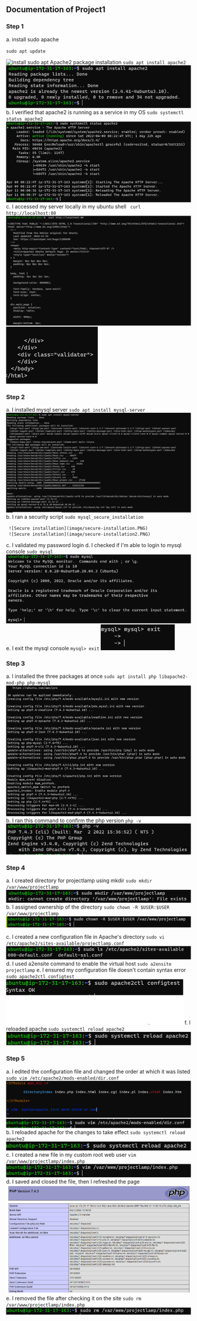## Documentation of Project1
### Step 1

a. install sudo apache

`sudo apt update`

![install sudo apt](image/apt-update1.PNG)
	Apache2 package installation
    `sudo apt install apache2`
    ![Install apache](image/install-apache2.PNG)
    b. I verified that apache2 is running as a service in my OS
    `sudo systemctl status apache2`
    	![Verify apache](image/apache-verification.PNG)
    c. I accessed my server locally in my ubuntu shell
    `
 curl http://localhost:80`
 	![Access server](image/curl-command.PNG)
     	![Access server](image/curl-command12.PNG)

  ### Step 2
  a. I installed mysql server
  	`sudo apt install mysql-server`
      	![Install mysql](image/install-mysql.PNG)
  b. I ran a security script
     `sudo mysql_secure_installation`
     
     ![Secure installation](image/secure-installation.PNG)
     ![Secure installation](image/secure-installation2.PNG)
  c. I validated my password login
  d. I checked if I'm able to login to mysql console
     `sudo mysql`
     ![Sudo mysql](image/sudo-mysql.PNG)
  e. I exit the mysql console
     `mysql> exit`
     ![Exit mysql](image/mysql-exit.PNG)

### Step 3
a. I installed the three packages at once
    `sudo apt install php libapache2-mod-php php-mysql`
    ![Install php](image/install-php.PNG)
b. I ran this command to confirm the php version
    `php -v`
    ![Exit mysql](image/php-version.PNG)

### Step 4
a. I created directory for projectlamp using mkdir
   `sudo mkdir /var/www/projectlamp`
   ![Create directory](image/mkdir.PNG)
b. I assigned ownership of the directory
     `sudo chown -R $USER:$USER /var/www/projectlamp`
      ![sudo chown](image/ownership-directory.PNG)

c. I created a new configuration file in Apache's directory
   `sudo vi /etc/apache2/sites-available/projectlamp.conf`
    ![Sudo site](image/site-availability.PNG)
d. I used a2ensite command to enable the virtual host
    `sudo a2ensite projectlamp`
e. I ensured my configuration file doesn't contain syntax error
     `sudo apache2ctl configtest`
     ![Configuration test](image/configest.PNG)
f. I reloaded apache
`sudo systemctl reload apache2`
![Configuration test](image/reload-apache.PNG)

### Step 5
a. I edited the configuration file and changed the order at which it was listed
    `sudo vim /etc/apache2/mods-enabled/dir.conf`
    ![Sudo vim](image/editing.PNG)
    ![Sudo vim](image/sudo-vim.PNG)
b. I reloaded apache for the changes to take effect
       `sudo systemctl reload apache2`
    ![Reload apache](image/system-reload.PNG)
c. I created a new file in my custom root web user
    `vim /var/www/projectlamp/index.php`
    ![Index](image/new-vim.PNG)
d. I saved and closed the file, then I refreshed the page
     ![PHP](image/php-server.PNG)
e. I removed the file after checking it on the site
    `sudo rm /var/www/projectlamp/index.php`
    ![Sudo removal](image/removal.PNG)










   




     	

        
